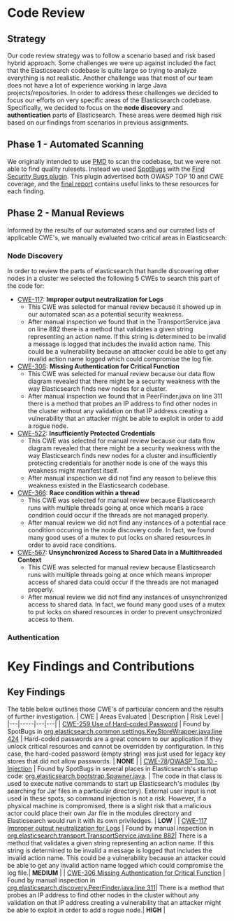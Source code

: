 # Code Review
## Strategy
Our code review strategy was to follow a scenario based and risk based hybrid approach. Some challenges we were up against included the fact that the Elasticsearch codebase is quite large so trying to analyze everything is not realistic. Another challenge was that most of our team does not have a lot of experience working in large Java projects/repositories. In order to address these challenges we decided to focus our efforts on very specific areas of the Elasticsearch codebase. Specifically, we decided to focus on the **node discovery** and **authentication** parts of Elasticsearch. These areas were deemed high risk based on our findings from scenarios in previous assignments.

## Phase 1 - Automated Scanning
We originally intended to use [PMD](https://pmd.github.io) to scan the codebase, but we were not able to find quality rulesets. Instead we used [SpotBugs](https://spotbugs.github.io/) with the [Find Security Bugs plugin](https://find-sec-bugs.github.io). This plugin advertised both OWASP TOP 10 and CWE coverage, and the [final report](SpotBugsReport.html) contains useful links to these resources for each finding.
 
## Phase 2 - Manual Reviews
Informed by the results of our automated scans and our currated lists of applicable CWE's, we manually evaluated two critical areas in Elasticsearch:

### Node Discovery
In order to review the parts of elasticsearch that handle discovering other nodes in a cluster we selected the following 5 CWEs to search this part of the code for:
- [CWE-117](https://cwe.mitre.org/data/definitions/117.html): **Improper output neutralization for Logs**
   - This CWE was selected for manual review because it showed up in our automated scan as a potential security weakness.
   - After manual inspection we found that in the TransportService.java on line 882 there is a method that validates a given string representing an action name. If this string is determined to be invalid a message is logged that includes the invalid action name. This could be a vulnerability because an attacker could be able to get any invalid action name logged which could compromise the log file.
- [CWE-306](https://cwe.mitre.org/data/definitions/306.html): **Missing Authentication for Critical Function**
   - This CWE was selected for manual review because our data flow diagram revealed that there might be a security weakness with the way Elasticsearch finds new nodes for a cluster.
   - After manual inspection we found that in PeerFinder.java on line 311 there is a method that probes an IP address to find other nodes in the cluster without any validation on that IP address creating a vulnerability that an attacker might be able to exploit in order to add a rogue node.
- [CWE-522](https://cwe.mitre.org/data/definitions/522.html): **Insufficiently Protected Credentials**
   - This CWE was selected for manual review because our data flow diagram revealed that there might be a security weakness with the way Elasticsearch finds new nodes for a cluster and insufficiently protecting credentials for another node is one of the ways this weakness might manifest itself.
   - After manual inspection we did not find any reason to believe this weakness existed in the Elasticsearch codebase.
- [CWE-366](https://cwe.mitre.org/data/definitions/366.html): **Race condition within a thread**
   - This CWE was selected for manual review because Elasticsearch runs with multiple threads going at once which means a race condition could occur if the threads are not managed properly.
   - After manual review we did not find any instances of a potential race condition occuring in the node discovery code. In fact, we found many good uses of a mutex to put locks on shared resources in order to avoid race conditions.
- [CWE-567](https://cwe.mitre.org/data/definitions/567.html): **Unsynchronized Access to Shared Data in a Multithreaded Context**
   - This CWE was selected for manual review because Elasticsearch runs with multiple threads going at once which means improper access of shared data could occur if the threads are not managed properly.
   - After manual review we did not find any instances of unsynchronized access to shared data. In fact, we found many good uses of a mutex to put locks on shared resources in order to prevent unsychronized access to them.
### Authentication

# Key Findings and Contributions
## Key Findings
The table below outlines those CWE's of particular concern and the results of further investigation.
| CWE | Areas Evaluated | Description | Risk Level |
|---|-----|---|---|
| [CWE-259 Use of Hard-coded Password](https://cwe.mitre.org/data/definitions/259.html) | Found by SpotBugs in [org.elasticsearch.common.settings.KeyStoreWrapper.java:line 424](https://github.com/elastic/elasticsearch/blob/v7.10.0/server/src/main/java/org/elasticsearch/common/settings/KeyStoreWrapper.java#L424) | Hard-coded passwords are a great concern to our application if they unlock critical resources and cannot be overridden by configuration. In this case, the hard-coded password (empty string) was just used for legacy key stores that did not allow passwords. | **NONE** |
| [CWE-78](https://cwe.mitre.org/data/definitions/78.html)/[OWASP Top 10 - Injection](https://owasp.org/www-project-top-ten/2017/A1_2017-Injection) | Found by SpotBugs in several places in Elasticsearch's startup code: [org.elasticsearch.bootstrap.Spawner.java](https://github.com/elastic/elasticsearch/blob/v7.10.0/server/src/main/java/org/elasticsearch/bootstrap/Spawner.java). | The code in that class is used to execute native commands to start up Elasticsearch's modules (by searching for Jar files in a particular directory). External user input is not used in these spots, so command injection is not a risk. However, if a physical machine is compromised, there is a slight risk that a malicious actor could place their own Jar file in the modules directory and Elasticsearch would run it with its own priviledges. | **LOW** |
| [CWE-117 Improper output neutralization for Logs](https://cwe.mitre.org/data/definitions/117.html) | Found by manual inspection in [org.elasticsearch.transport.TransportService.java:line 882](https://github.com/elastic/elasticsearch/blob/v7.10.0/server/src/main/java/org/elasticsearch/transport/TransportService.java#L882)| There is a method that validates a given string representing an action name. If this string is determined to be invalid a message is logged that includes the invalid action name. This could be a vulnerability because an attacker could be able to get any invalid action name logged which could compromise the log file.| **MEDIUM** |
| [CWE-306 Missing Authentication for Critical Function](https://cwe.mitre.org/data/definitions/306.html) | Found by manual inspection in [org.elasticsearch.discovery.PeerFinder.java:line 311](https://github.com/elastic/elasticsearch/blob/v7.10.0/server/src/main/java/org/elasticsearch/discovery/PeerFinder.java#L311)| There is a method that probes an IP address to find other nodes in the cluster without any validation on that IP address creating a vulnerability that an attacker might be able to exploit in order to add a rogue node.| **HIGH** |